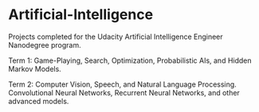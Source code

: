 # Artificial-Intelligence
Projects completed for the Udacity Artificial Intelligence Engineer Nanodegree program.

Term 1: Game-Playing, Search, Optimization, Probabilistic AIs, and Hidden Markov Models.

Term 2: Computer Vision, Speech, and Natural Language Processing. Convolutional Neural Networks, Recurrent Neural Networks, and other advanced models.
